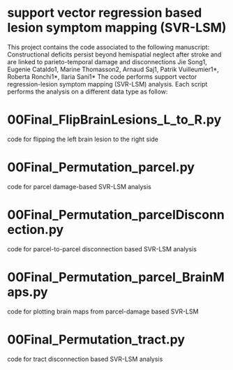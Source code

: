 # support vector regression based lesion symptom mapping (SVR-LSM)
This project contains the code associated to the following manuscript:
Constructional deficits persist beyond hemispatial neglect after stroke and are linked to parieto-temporal damage and disconnections
Jie Song1, Eugenie Cataldo1, Marine Thomasson2, Arnaud Saj1, Patrik Vuilleumier1*, Roberta Ronchi1*, Ilaria Sani1*
The code performs support vector regression-lesion symptom mapping (SVR-LSM) analysis. Each script performs the analysis on a different data type as follow:
# 00Final_FlipBrainLesions_L_to_R.py                          
code for flipping the left brain lesion to the right side
# 00Final_Permutation_parcel.py                    
code for parcel damage-based SVR-LSM analysis
# 00Final_Permutation_parcelDisconnection.py
code for parcel-to-parcel disconnection based SVR-LSM analysis
# 00Final_Permutation_parcel_BrainMaps.py
code for plotting brain maps from parcel-damage based SVR-LSM 
# 00Final_Permutation_tract.py                         
code for tract disconnection based SVR-LSM analysis
